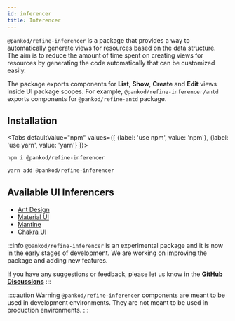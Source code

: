 ```yaml
---
id: inferencer
title: Inferencer
---
```


`@pankod/refine-inferencer` is a package that provides a way to automatically generate views for resources based on the data structure. The aim is to reduce the amount of time spent on creating views for resources by generating the code automatically that can be customized easily. 

The package exports components for **List**, **Show**, **Create** and **Edit** views inside UI package scopes. For example, `@pankod/refine-inferencer/antd` exports components for `@pankod/refine-antd` package.

## Installation

<Tabs
defaultValue="npm"
values={[
{label: 'use npm', value: 'npm'},
{label: 'use yarn', value: 'yarn'}
]}>
<TabItem value="npm">

```bash
npm i @pankod/refine-inferencer
```

  </TabItem>
    <TabItem value="yarn">

```bash
yarn add @pankod/refine-inferencer
```

  </TabItem>
</Tabs>

## Available UI Inferencers

- [Ant Design](/docs/api-reference/antd/components/inferencer)
- [Material UI](/docs/api-reference/mui/components/inferencer)
- [Mantine](/docs/api-reference/mantine/components/inferencer)
- [Chakra UI](/docs/api-reference/chakra-ui/components/inferencer)

:::info
`@pankod/refine-inferencer` is an experimental package and it is now in the early stages of development. We are working on improving the package and adding new features.

If you have any suggestions or feedback, please let us know in the [**GitHub Discussions**](https://github.com/refinedev/refine/discussions/3046)
:::

:::caution Warning
`@pankod/refine-inferencer` components are meant to be used in development environments. They are not meant to be used in production environments.
:::
